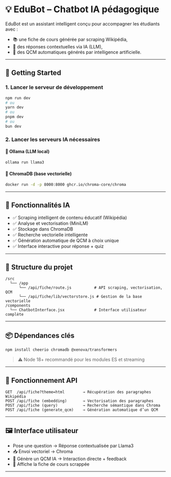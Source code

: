 # 💡 EduBot – Chatbot IA pédagogique

EduBot est un assistant intelligent conçu pour accompagner les étudiants avec :
- 📚 une fiche de cours générée par scraping Wikipédia,
- 🧠 des réponses contextuelles via IA (LLM),
- 🎯 des QCM automatiques générés par intelligence artificielle.

---

## 🚀 Getting Started

### 1. Lancer le serveur de développement

```bash
npm run dev
# ou
yarn dev
# ou
pnpm dev
# ou
bun dev
```

### 2. Lancer les serveurs IA nécessaires

#### 🧠 Ollama (LLM local)
```bash
ollama run llama3
```

#### 🧠 ChromaDB (base vectorielle)
```bash
docker run -d -p 8000:8000 ghcr.io/chroma-core/chroma
```

---

## 🧠 Fonctionnalités IA

- ✅ Scraping intelligent de contenu éducatif (Wikipédia)
- ✅ Analyse et vectorisation (MiniLM)
- ✅ Stockage dans ChromaDB
- ✅ Recherche vectorielle intelligente
- ✅ Génération automatique de QCM à choix unique
- ✅ Interface interactive pour réponse + quiz

---

## 📁 Structure du projet

```
/src
  └── /app
      └── /api/fiche/route.js          # API scraping, vectorisation, QCM
      └── /api/fiche/lib/vectorstore.js # Gestion de la base vectorielle
/components
  └── ChatbotInterface.jsx             # Interface utilisateur complète
```

---

## 📦 Dépendances clés

```bash
npm install cheerio chromadb @xenova/transformers
```

> ⚠️ Node 18+ recommandé pour les modules ES et streaming

---

## 🔄 Fonctionnement API

```http
GET  /api/fiche?theme=html        → Récupération des paragraphes Wikipédia
POST /api/fiche (embedding)       → Vectorisation des paragraphes
POST /api/fiche (query)           → Recherche sémantique dans Chroma
POST /api/fiche (generate_qcm)    → Génération automatique d’un QCM
```

---

## 🖼️ Interface utilisateur

- Pose une question → Réponse contextualisée par Llama3
- 📥 Envoi vectoriel → Chroma
- 🎯 Génère un QCM IA → Interaction directe + feedback
- 📄 Affiche la fiche de cours scrappée

---
